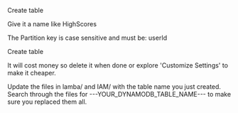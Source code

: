 Create table

Give it a name like HighScores

The Partition key is case sensitive and must be: userId

Create table

It will cost money so delete it when done or explore 'Customize Settings' to make it cheaper.

Update the files in lamba/ and IAM/ with the table name you just created. Search through the files for ---YOUR_DYNAMODB_TABLE_NAME--- to make sure you replaced them all.




